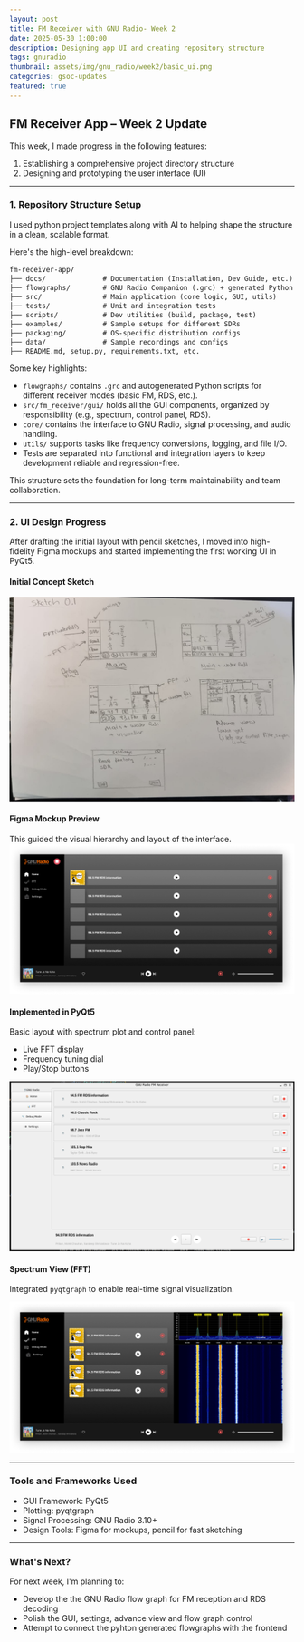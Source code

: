 ```yaml
---
layout: post
title: FM Receiver with GNU Radio- Week 2
date: 2025-05-30 1:00:00
description: Designing app UI and creating repository structure
tags: gnuradio 
thumbnail: assets/img/gnu_radio/week2/basic_ui.png
categories: gsoc-updates
featured: true
---
```


## FM Receiver App – Week 2 Update

This week, I made progress in the following features:

1. Establishing a comprehensive project directory structure  
2. Designing and prototyping the user interface (UI)

---

### 1. Repository Structure Setup

I used python project templates along with AI to helping shape the structure in a clean, scalable format. 

Here's the high-level breakdown:

```
fm-receiver-app/
├── docs/              # Documentation (Installation, Dev Guide, etc.)
├── flowgraphs/        # GNU Radio Companion (.grc) + generated Python
├── src/               # Main application (core logic, GUI, utils)
├── tests/             # Unit and integration tests
├── scripts/           # Dev utilities (build, package, test)
├── examples/          # Sample setups for different SDRs
├── packaging/         # OS-specific distribution configs
├── data/              # Sample recordings and configs
├── README.md, setup.py, requirements.txt, etc.
```

Some key highlights:

- `flowgraphs/` contains `.grc` and autogenerated Python scripts for different receiver modes (basic FM, RDS, etc.).
- `src/fm_receiver/gui/` holds all the GUI components, organized by responsibility (e.g., spectrum, control panel, RDS).
- `core/` contains the interface to GNU Radio, signal processing, and audio handling.
- `utils/` supports tasks like frequency conversions, logging, and file I/O.
- Tests are separated into functional and integration layers to keep development reliable and regression-free.

This structure sets the foundation for long-term maintainability and team collaboration.

---

### 2. UI Design Progress

After drafting the initial layout with pencil sketches, I moved into high-fidelity Figma mockups and started implementing the first working UI in PyQt5. 

#### Initial Concept Sketch
![Pencil Sketch](/assets/img/gnu_radio/week2/sketch.jpeg)

#### Figma Mockup Preview
This guided the visual hierarchy and layout of the interface.
![Figma - Home UI](/assets/img/gnu_radio/week2/home.png)

#### Implemented in PyQt5

Basic layout with spectrum plot and control panel:
- Live FFT display
- Frequency tuning dial
- Play/Stop buttons

![Implemented UI - Basic](/assets/img/gnu_radio/week2/basic_ui.png)

#### Spectrum View (FFT)
Integrated `pyqtgraph` to enable real-time signal visualization.

![Home with FFT](/assets/img/gnu_radio/week2/home_fft.png)

---

### Tools and Frameworks Used

- GUI Framework: PyQt5  
- Plotting: pyqtgraph  
- Signal Processing: GNU Radio 3.10+  
- Design Tools: Figma for mockups, pencil for fast sketching

---

### What's Next?

For next week, I'm planning to:

- Develop the the GNU Radio flow graph for FM reception and RDS decoding
- Polish the GUI, settings, advance view and flow graph control
- Attempt to connect the pyhton generated flowgraphs with the frontend

